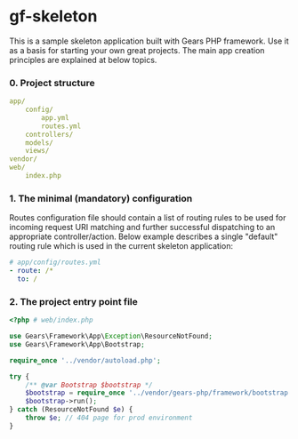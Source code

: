 gf-skeleton
===========

This is a sample skeleton application built with Gears PHP framework. Use it as a basis for starting your own great projects.
The main app creation principles are explained at below topics.

### 0. Project structure

```yaml
app/
	config/
		app.yml
		routes.yml
	controllers/
	models/
	views/
vendor/
web/
	index.php
```

### 1. The minimal (mandatory) configuration

Routes configuration file should contain a list of routing rules to be used for incoming request URI matching and further successful dispatching to an appropriate controller/action. Below example describes a single "default" routing rule which is used in the current skeleton application:

```yaml
# app/config/routes.yml
- route: /*
  to: /
```

### 2. The project entry point file
```php
<?php # web/index.php

use Gears\Framework\App\Exception\ResourceNotFound;
use Gears\Framework\App\Bootstrap;

require_once '../vendor/autoload.php';

try {
    /** @var Bootstrap $bootstrap */
    $bootstrap = require_once '../vendor/gears-php/framework/bootstrap.php';
    $bootstrap->run();
} catch (ResourceNotFound $e) {
    throw $e; // 404 page for prod environment
}

```
